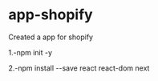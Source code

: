# app-shopify
Created a app for shopify

1.-npm init -y

2.-npm install --save react react-dom next
